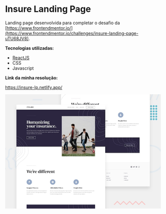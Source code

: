 # Insure Landing Page

Landing page desenvolvida para completar o desafio da [https://www.frontendmentor.io/](https://www.frontendmentor.io/challenges/insure-landing-page-uTU68JV8).

**Tecnologias utilizadas:**

* [ReactJS](https://reactjs.org/)
* CSS
* Javascript

**Link da minha resolução:**

https://insure-lp.netlify.app/

![Design preview](https://raw.githubusercontent.com/SueldoSales/InsureLandingPage/master/public/img/desktop-preview.jpg)
